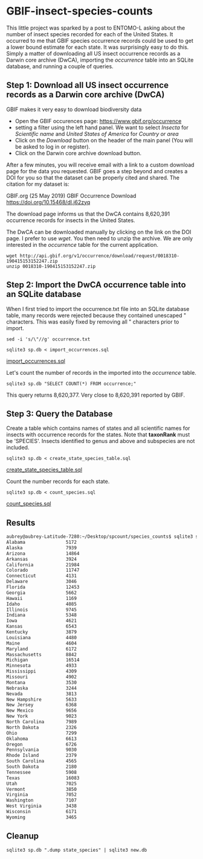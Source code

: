 # GBIF-insect-species-counts

This little project was sparked by a post to ENTOMO-L asking about the number of insect species recorded for each of the United States. It occurred to me that GBIF species occurrence records could be used to get a lower bound estimate for each state. It was surprisingly easy to do this. Simply a matter of downloading all US insect occurrence records as a Darwin core archive (DwCA), importing the *occurrence* table into an SQLite database, and running a couple of queries.

## Step 1: Download all US insect occurrence records as a Darwin core archive (DwCA)

GBIF makes it very easy to download biodiversity data
* Open the GBIF occurences page: https://www.gbif.org/occurrence
* setting a filter using the left hand panel. We want to select *Insecta* for *Scientific name* and *United States of America* for *Country or area*
* Click on the *Download* button on the header of the main panel (You will be asked to log in or register).
* Click on the Darwin core archive download button.

After a few minutes, you will receive email with a link to a custom download page for the data you requested. GBIF goes a
step beyond and creates a DOI for you so that the dataset can be properly cited and shared. The citation for my dataset is:

GBIF.org (25 May 2019) GBIF Occurrence Download https://doi.org/10.15468/dl.j62zyq

The download page informs us that the DwCA contains 8,620,391 occurrence records for insects in the United States.

The DwCA can be downloaded manually by clicking on the link on the DOI page. I prefer to use *wget*. You then need to unzip
the archive. We are only interested in the *occurrence* table for the current application.
```
wget http://api.gbif.org/v1/occurrence/download/request/0018310-190415153152247.zip
unzip 0018310-190415153152247.zip
```

## Step 2: Import the DwCA occurrence table into an SQLite database

When I first tried to import the occurrence.txt file into an SQLite database table, many records were rejected
because they contained unescaped " characters. This was easily fixed by removing all " characters prior to import.

```
sed -i 's/\"//g' occurrence.txt
```
```
sqlite3 sp.db < import_occurrences.sql
```
[import_occurrences.sql](import_occurrences.sql)

Let's count the number of records in the imported into the *occurrence* table.
```
sqlite3 sp.db "SELECT COUNT(*) FROM occurrence;"
```
This query returns 8,620,377. Very close to 8,620,391 reported by GBIF.

## Step 3: Query the Database

Create a table which contains names of states and all scientific names for insects with
occurrence records for the states. Note that **taxonRank** must be 'SPECIES'. Insects identified to genus and above 
and subspecies are not included.
```
sqlite3 sp.db < create_state_species_table.sql
```
[create_state_species_table.sql](create_state_species_table.sql)

Count the number records for each state.
```
sqlite3 sp.db < count_species.sql
```
[count_species.sql](count_species.sql)

## Results
```bash
aubrey@aubrey-Latitude-7280:~/Desktop/spcount/species_counts$ sqlite3 sp.db < count_species.sql
Alabama               5172           
Alaska                7939           
Arizona               14864          
Arkansas              3924           
California            21984          
Colorado              11747          
Connecticut           4131           
Delaware              3046           
Florida               12453          
Georgia               5662           
Hawaii                1169           
Idaho                 4085           
Illinois              9745           
Indiana               5348           
Iowa                  4621           
Kansas                6543           
Kentucky              3879           
Louisiana             4480           
Maine                 4604           
Maryland              6172           
Massachusetts         8842           
Michigan              16514          
Minnesota             4933           
Mississippi           4309           
Missouri              4902           
Montana               3530           
Nebraska              3244           
Nevada                3813           
New Hampshire         5633           
New Jersey            6368           
New Mexico            9656           
New York              9023           
North Carolina        7989           
North Dakota          2326           
Ohio                  7299           
Oklahoma              6613           
Oregon                6726           
Pennsylvania          9030           
Rhode Island          2379           
South Carolina        4565           
South Dakota          2180           
Tennessee             5908           
Texas                 16083          
Utah                  7025           
Vermont               3850           
Virginia              7052           
Washington            7107           
West Virginia         3438           
Wisconsin             6171           
Wyoming               3465 
```

## Cleanup
```
sqlite3 sp.db ".dump state_species" | sqlite3 new.db
```
